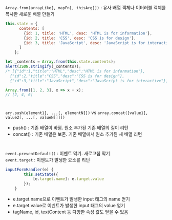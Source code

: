 `Array.from(arrayLike[, mapFn[, thisArg]])` : 유사 배열 객체나 이터러블 객체를 복사한 새로운 배열 만들기
```javascript
this.state = {
      contents: [
        {id: 1, title: 'HTML', desc: 'HTML is for information'},
        {id: 2, title: 'CSS', desc: 'CSS is for design'},
        {id: 3, title: 'JavaScript', desc: 'JavaScript is for interactive'}
      ]
    };

let _contents = Array.from(this.state.contents);
alert(JSON.stringify(_contents));
/* [{"id":1,"title":"HTML","desc":"HTML is for information"},
  {"id":2,"title":"CSS","desc":"CSS is for design"},
  {"id":3,"title":"JavaScript","desc":"JavaScript is for interactive"}] */

Array.from([1, 2, 3], x => x + x);
// [2, 4, 6]
```
#
`arr.push(element1[, ...[, elementN]])` vs `array.concat([value1[, value2[, ...[, valueN]]]])`
- push() : 기존 배열이 바뀜. 원소 추가된 기존 배열의 길이 리턴
- concat() : 기존 배열은 보존. 기존 배열에서 원소 추가된 새 배열 리턴
#
`event.preventDefault()` : 이벤트 막기. 새로고침 막기  
`event.target` : 이벤트가 발생한 요소를 리턴
```javascript
inputFormHandler(e) {
        this.setState({
            [e.target.name]: e.target.value
        });
    }
```
- e.target.name으로 이벤트가 발생한 input 태그의 name 얻기
- e.target.value로 이벤트가 발생한 input 태그의 value 얻기
- tagName, id, textContent 등 다양한 속성 값도 얻을 수 있음
